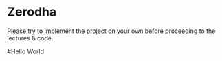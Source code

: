 # Zerodha
Please try to implement the project on your own before proceeding to the lectures &amp; code.


#Hello World
